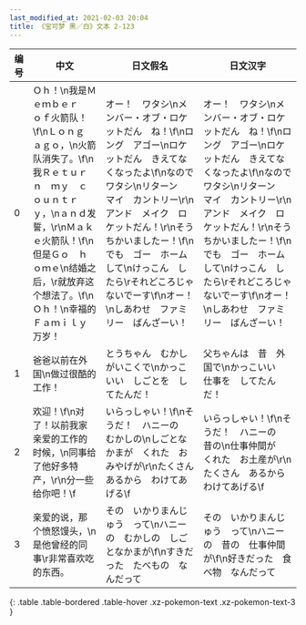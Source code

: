 ```yaml
---
last_modified_at: 2021-02-03 20:04
title: 《宝可梦 黑／白》文本 2-123
---
```

| 编号 | 中文 | 日文假名 | 日文汉字 |
| ---- | ---- | ---- | --- |
| 0 | Ｏｈ！\n我是Ｍｅｍｂｅｒ　ｏｆ火箭队！\f\nＬｏｎｇ　ａｇｏ，\n火箭队消失了。\f\n我Ｒｅｔｕｒｎ　ｍｙ　ｃｏｕｎｔｒｙ，\nａｎｄ发誓，\r\nＭａｋｅ火箭队！\f\n但是Ｇｏ　ｈｏｍｅ\n结婚之后，\r就放弃这个想法了。\f\nＯｈ！\n幸福的Ｆａｍｉｌｙ万岁！ | オー！　ワタシ\nメンバー・オブ・ロケットだん　ね！\f\nロング　アゴー\nロケットだん　きえてなくなったよ\f\nなので　ワタシ\nリターン　マイ　カントリー\r\nアンド　メイク　ロケットだん！\r\nそう　ちかいましたー！\f\nでも　ゴー　ホームして\nけっこん　したら\rそれどころじゃ　ないでーす\f\nオー！\nしあわせ　ファミリー　ばんざーい！ | オー！　ワタシ\nメンバー・オブ・ロケットだん　ね！\f\nロング　アゴー\nロケットだん　きえてなくなったよ\f\nなので　ワタシ\nリターン　マイ　カントリー\r\nアンド　メイク　ロケットだん！\r\nそう　ちかいましたー！\f\nでも　ゴー　ホームして\nけっこん　したら\rそれどころじゃ　ないでーす\f\nオー！\nしあわせ　ファミリー　ばんざーい！ |
| 1 | 爸爸以前在外国\n做过很酷的工作！ | とうちゃん　むかし　がいこくで\nかっこいい　しごとを　してたんだ！ | 父ちゃんは　昔　外国で\nかっこいい　仕事を　してたんだ！ |
| 2 | 欢迎！\f\n对了！以前我家亲爱的工作的时候，\n同事给了他好多特产，\r\n分一些给你吧！\f | いらっしゃい！\f\nそうだ！　ハニーの　むかしの\nしごとなかまが　くれた　おみやげが\r\nたくさん　あるから　わけてあげる\f | いらっしゃい！\f\nそうだ！　ハニーの　昔の\n仕事仲間が　くれた　お土産が\r\nたくさん　あるから　わけてあげる\f |
| 3 | 亲爱的说，那个愤怒馒头，\n是他曾经的同事\r非常喜欢吃的东西。 | その　いかりまんじゅう　って\nハニーの　むかしの　しごとなかまが\f\nすきだった　たべもの　なんだって | その　いかりまんじゅう　って\nハニーの　昔の　仕事仲間が\f\n好きだった　食べ物　なんだって |
{: .table .table-bordered .table-hover .xz-pokemon-text .xz-pokemon-text-3 }